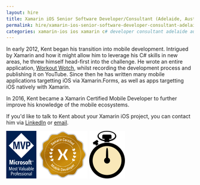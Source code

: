 ```yaml
---
layout: hire
title: Xamarin iOS Senior Software Developer/Consultant (Adelaide, Australia)
permalink: hire/xamarin-ios-senior-software-developer-consultant-adelaide-australia.html
categories: xamarin-ios ios xamarin c# developer consultant adelaide australia
---
```


In early 2012, Kent began his transition into mobile development. Intrigued by Xamarin and how it might allow him to leverage his C# skills in new areas, he threw himself head-first into the challenge. He wrote an entire application, [Workout Wotch](https://github.com/kentcb/WorkoutWotch), whilst recording the development process and publishing it on YouTube. Since then he has written many mobile applications targetting iOS via Xamarin.Forms, as well as apps targetting iOS natively with Xamarin.

In 2016, Kent became a Xamarin Certified Mobile Developer to further improve his knowledge of the mobile ecosystems.

If you'd like to talk to Kent about your Xamarin iOS project, you can contact him via [LinkedIn](http://www.linkedin.com/in/kent-boogaart-61951516) or [email](mailto:kent.boogaart@gmail.com).

<a style="background: none; !important" href="https://mvp.microsoft.com/en-us/PublicProfile/4025178?fullName=Kent%20Cameron%20Boogaart"><img src="mvp_logo.png" style="display: inline; height: 128px; !important"></a> <a style="background: none; !important" href="https://university.xamarin.com/certification"><img src="xamarin.png" style="display: inline; height: 128px; !important"></a> <a style="background: none; !important" href="http://reactiveui.net/"><a style="background: none; !important" href="https://github.com/kentcb/WorkoutWotch"><img src="workoutwotch.png" style="display: inline; !important"/></a>